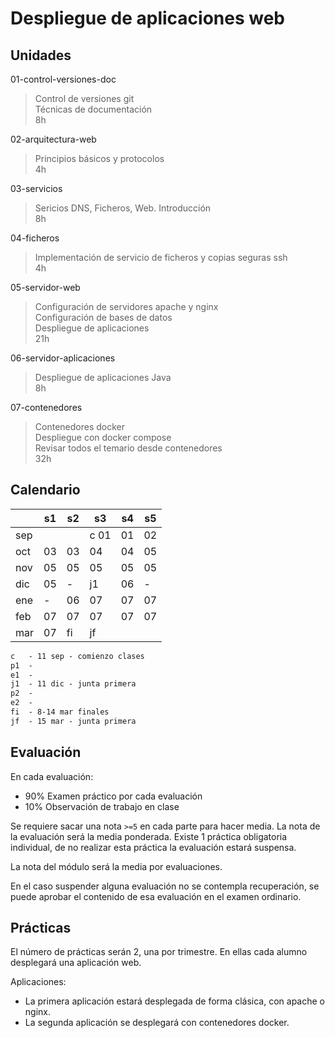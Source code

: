 # Despliegue de aplicaciones web

## Unidades

01-control-versiones-doc

> Control de versiones git<br>
> Técnicas de documentación<br>
> 8h

02-arquitectura-web

> Principios básicos y protocolos<br>
> 4h

03-servicios

> Sericios DNS, Ficheros, Web. Introducción<br>
> 8h

04-ficheros

> Implementación de servicio de ficheros y copias seguras ssh<br>
> 4h

05-servidor-web

> Configuración de servidores apache y nginx<br>
> Configuración de bases de datos<br>
> Despliegue de aplicaciones<br>
> 21h

06-servidor-aplicaciones

> Despliegue de aplicaciones Java<br>
> 8h

07-contenedores

> Contenedores docker<br>
> Despliegue con docker compose<br>
> Revisar todos el temario desde contenedores<br>
> 32h


## Calendario

|     	| s1 	| s2 	| s3 	| s4 	| s5 	|
|-----	|----	|----	|----	|----	|----	|
| sep 	|    	|    	| c 01 	| 01   	| 02   	|
| oct 	| 03   	| 03   	| 04   	| 04   	| 05   	|
| nov 	| 05   	| 05   	| 05   	| 05   	| 05   	|
| dic 	| 05   	|   - 	| j1  	| 06   	|   - 	|
| ene 	|   - 	| 06   	| 07   	| 07   	| 07   	|
| feb 	| 07   	| 07   	| 07   	| 07   	| 07   	|
| mar 	| 07   	| fi  	| jf 	|    	|    	|

```txt
c   - 11 sep - comienzo clases
p1  - 
e1  - 
j1  - 11 dic - junta primera
p2  - 
e2  - 
fi  - 8-14 mar finales
jf  - 15 mar - junta primera
```


## Evaluación

En cada evaluación:

- 90% Examen práctico por cada evaluación 
- 10% Observación de trabajo en clase

Se requiere sacar una nota ```>=5``` en cada parte para hacer media. La nota de la evaluación será la media ponderada.
Existe 1 práctica obligatoria individual, de no realizar esta práctica la evaluación estará suspensa.

La nota del módulo será la media por evaluaciones.

En el caso suspender alguna evaluación no se contempla recuperación, se puede aprobar el contenido de esa evaluación en el examen ordinario.


## Prácticas

El número de prácticas serán 2, una por trimestre. En ellas cada alumno desplegará una aplicación web.

Aplicaciones: 
- La primera aplicación estará desplegada de forma clásica, con apache o nginx.
- La segunda aplicación se desplegará con contenedores docker.